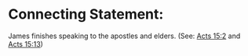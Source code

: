 # Connecting Statement:

James finishes speaking to the apostles and elders. (See: [Acts 15:2](../15/02.md) and [Acts 15:13](./13.md))